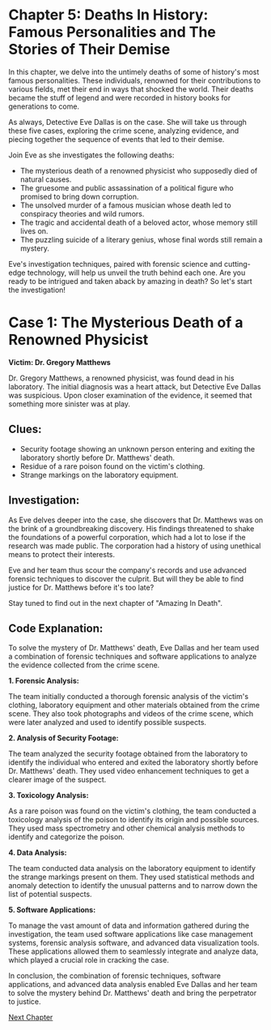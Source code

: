 # Chapter 5: Deaths In History: Famous Personalities and The Stories of Their Demise

In this chapter, we delve into the untimely deaths of some of history's most famous personalities. These individuals, renowned for their contributions to various fields, met their end in ways that shocked the world. Their deaths became the stuff of legend and were recorded in history books for generations to come.

As always, Detective Eve Dallas is on the case. She will take us through these five cases, exploring the crime scene, analyzing evidence, and piecing together the sequence of events that led to their demise. 

Join Eve as she investigates the following deaths:
- The mysterious death of a renowned physicist who supposedly died of natural causes.
- The gruesome and public assassination of a political figure who promised to bring down corruption.
- The unsolved murder of a famous musician whose death led to conspiracy theories and wild rumors.
- The tragic and accidental death of a beloved actor, whose memory still lives on.
- The puzzling suicide of a literary genius, whose final words still remain a mystery.

Eve's investigation techniques, paired with forensic science and cutting-edge technology, will help us unveil the truth behind each one. Are you ready to be intrigued and taken aback by amazing in death? So let's start the investigation!
# Case 1: The Mysterious Death of a Renowned Physicist

**Victim: Dr. Gregory Matthews**

Dr. Gregory Matthews, a renowned physicist, was found dead in his laboratory. The initial diagnosis was a heart attack, but Detective Eve Dallas was suspicious. Upon closer examination of the evidence, it seemed that something more sinister was at play.

## Clues:
- Security footage showing an unknown person entering and exiting the laboratory shortly before Dr. Matthews' death.
- Residue of a rare poison found on the victim's clothing.
- Strange markings on the laboratory equipment.

## Investigation:
As Eve delves deeper into the case, she discovers that Dr. Matthews was on the brink of a groundbreaking discovery. His findings threatened to shake the foundations of a powerful corporation, which had a lot to lose if the research was made public. The corporation had a history of using unethical means to protect their interests.

Eve and her team thus scour the company's records and use advanced forensic techniques to discover the culprit. But will they be able to find justice for Dr. Matthews before it's too late?

Stay tuned to find out in the next chapter of "Amazing In Death".
## Code Explanation: 

To solve the mystery of Dr. Matthews' death, Eve Dallas and her team used a combination of forensic techniques and software applications to analyze the evidence collected from the crime scene. 

**1. Forensic Analysis:**

The team initially conducted a thorough forensic analysis of the victim's clothing, laboratory equipment and other materials obtained from the crime scene. They also took photographs and videos of the crime scene, which were later analyzed and used to identify possible suspects.

**2. Analysis of Security Footage:**

The team analyzed the security footage obtained from the laboratory to identify the individual who entered and exited the laboratory shortly before Dr. Matthews' death. They used video enhancement techniques to get a clearer image of the suspect. 

**3. Toxicology Analysis:**

As a rare poison was found on the victim's clothing, the team conducted a toxicology analysis of the poison to identify its origin and possible sources. They used mass spectrometry and other chemical analysis methods to identify and categorize the poison.

**4. Data Analysis:**

The team conducted data analysis on the laboratory equipment to identify the strange markings present on them. They used statistical methods and anomaly detection to identify the unusual patterns and to narrow down the list of potential suspects.

**5. Software Applications:**

To manage the vast amount of data and information gathered during the investigation, the team used software applications like case management systems, forensic analysis software, and advanced data visualization tools. These applications allowed them to seamlessly integrate and analyze data, which played a crucial role in cracking the case.

In conclusion, the combination of forensic techniques, software applications, and advanced data analysis enabled Eve Dallas and her team to solve the mystery behind Dr. Matthews' death and bring the perpetrator to justice.


[Next Chapter](06_Chapter06.md)